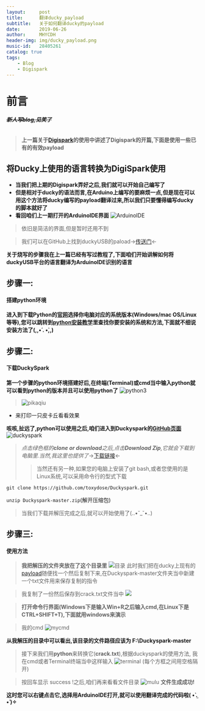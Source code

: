 ```yaml
---
layout:     post
title:      翻译ducky_payload
subtitle:   关于如何翻译ducky的payload
date:       2019-06-26
author:     MHYCDH
header-img: img/ducky_payload.png
music-id:   28405261
catalog: true
tags:
    - Blog
    - Digispark
---
```



# 前言
###### _**~~新人写blog,见笑了~~**_
>**上一篇关于[Digispark](https://mhycdh.github.io/2019/06/25/Digispark)的使用中讲述了Digispark的开篇,下面是使用一些已有的有效payload**

## 将Ducky上使用的语言转换为DigiSpark使用
- **当我们把上期的Digispark弄好之后,我们就可以开始自己编写了**
- **但是相对于ducky的语法而言,在Arduino上编写的要麻烦一点,但是现在可以用这个方法将ducky编写的payload翻译过来,所以我们只要懂得编写ducky的脚本就好了**
- **看回咱们上一期打开的ArduinoIDE界面**
![ArduinoIDE](https://raw.githubusercontent.com/MHYCDH/MHYCDH.github.io/master/img/digispard/Arduinoide.png "ArduinoIDE")
>依旧是简洁的界面,但是暂时还用不到

>我们可以在GitHub上找到duckyUSB的paload->[传送门](https://github.com/hak5darren/USB-Rubber-Ducky/wiki/Payloads)<-

**关于烧写的步骤我在上一篇已经有写过教程了,下面咱们开始讲解如何将duckyUSB平台的语言翻译为ArduinoIDE识别的语言**
## 步骤一:
#### 搭建python环境
**进入到下载Python的[官网](https://www.python.org/downloads/)选择你电脑对应的系统版本(Windows/mac OS/Linux等等),您可以跳转到[python安装教学](http://www.runoob.com/python/python-install.html)里查找你要安装的系统和方法,下面就不细说安装方法了(,,•́ . •̀,,)**
## 步骤二:
#### 下载DuckySpark
**第一个步骤的python环境搭建好后,在终端(Terminal)或cmd当中输入python就可以看到python的版本并且可以使用python了**
![python3](https://github.com/MHYCDH/MHYCDH.github.io/blob/master/img/digispark2/Python3.png?raw=true "python3")
>![pikaqiu](https://github.com/MHYCDH/MHYCDH.github.io/blob/master/img/digispark2/pikaqiu.png?raw=true)
- 来打印一只皮卡丘看看效果 

**咳咳,扯远了,python可以使用之后,咱们进入到Duckyspark的[GitHub页面](https://github.com/MHYCDH/MHYCDH.github.io/tree/master/img/digispark2)**
![duckyspark](https://github.com/MHYCDH/MHYCDH.github.io/blob/master/img/digispark2/duckyspark.png?raw=true "duckyspark")
>*点击绿色框的**clone or download**之后,点击**Download Zip**,它就会下载到电脑里.当然,我这里也提供了*->[下载链接](https://github.com/toxydose/Duckyspark/archive/master.zip)<-
>>当然还有另一种,如果您的电脑上安装了git bash,或者您使用的是Linux系统,可以采用命令行的型式下载

`git clone https://github.com/toxydose/Duckyspark.git`

`unzip Duckyspark-master.zip`(解开压缩包)

>当我们下载并解压完成之后,就可以开始使用了(..•˘_˘•..)

## 步骤三:
#### 使用方法

>**我把解压的文件夹放在了这个目录里**
>![目录](https://github.com/MHYCDH/MHYCDH.github.io/blob/master/img/digispark2/mulu.jpeg?raw=true)
>此时我们把在ducky上现有的[payload](https://github.com/hak5darren/USB-Rubber-Ducky/wiki/Payloads)随便找一个然后复制下来,在Duckyspark-master文件夹当中新建一个txt文件用来保存复制的指令

>我复制了一份然后保存到crack.txt文件当中
>![](https://github.com/MHYCDH/MHYCDH.github.io/blob/master/img/digispark2/mulu2.jpeg?raw=true)


>**打开命令行界面(Windows下是输入Win+R之后输入cmd,在Linux下是CTRL+SHIFT+T),下面就用windows来演示**

>我的cmd
![mycmd](https://github.com/MHYCDH/MHYCDH.github.io/blob/master/img/digispark2/webwxgetmsgimg.jpeg?raw=true "mycmd")

**从我解压的目录中可以看出,该目录的文件路径应该为
F:\Duckyspark-master**
>接下来我们用**python**来转换它(**crack.txt**),根据duckyspark的使用方法, 我在cmd或者Terminal终端当中这样输入
![terminal](https://github.com/MHYCDH/MHYCDH.github.io/blob/master/img/digispark2/terminal.jpeg?raw=true)
(每个方框之间用空格隔开)

>按回车显示 success !之后,咱们再来看看文件目录
![mulu](https://github.com/MHYCDH/MHYCDH.github.io/blob/master/img/digispark2/mulu3.jpeg?raw=true)
**文件生成成功!**

**这时您可以右键点击它,选择用ArduinoIDE打开,就可以使用翻译完成的代码啦( •̀ .̫ •́ )✧**
